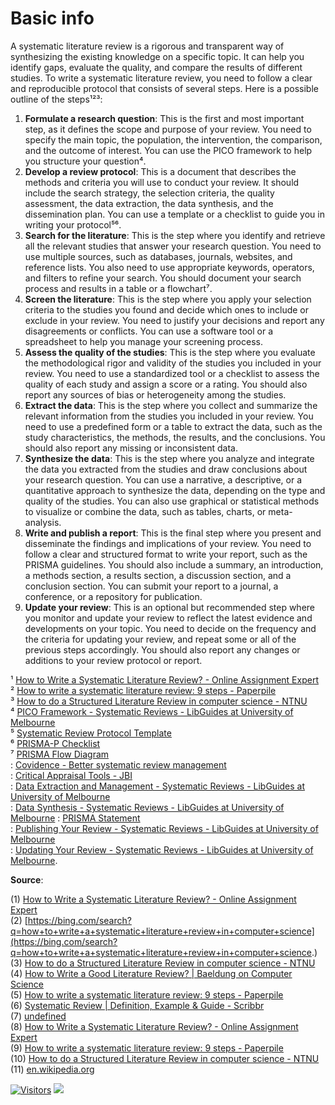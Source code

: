 # Basic info

A systematic literature review is a rigorous and transparent way of synthesizing the existing knowledge on a specific topic. It can help you identify gaps, evaluate the quality, and compare the results of different studies. To write a systematic literature review, you need to follow a clear and reproducible protocol that consists of several steps. Here is a possible outline of the steps¹²³:

1. **Formulate a research question**: This is the first and most important step, as it defines the scope and purpose of your review. You need to specify the main topic, the population, the intervention, the comparison, and the outcome of interest. You can use the PICO framework to help you structure your question⁴.
2. **Develop a review protocol**: This is a document that describes the methods and criteria you will use to conduct your review. It should include the search strategy, the selection criteria, the quality assessment, the data extraction, the data synthesis, and the dissemination plan. You can use a template or a checklist to guide you in writing your protocol⁵⁶.
3. **Search for the literature**: This is the step where you identify and retrieve all the relevant studies that answer your research question. You need to use multiple sources, such as databases, journals, websites, and reference lists. You also need to use appropriate keywords, operators, and filters to refine your search. You should document your search process and results in a table or a flowchart⁷.
4. **Screen the literature**: This is the step where you apply your selection criteria to the studies you found and decide which ones to include or exclude in your review. You need to justify your decisions and report any disagreements or conflicts. You can use a software tool or a spreadsheet to help you manage your screening process.
5. **Assess the quality of the studies**: This is the step where you evaluate the methodological rigor and validity of the studies you included in your review. You need to use a standardized tool or a checklist to assess the quality of each study and assign a score or a rating. You should also report any sources of bias or heterogeneity among the studies.
6. **Extract the data**: This is the step where you collect and summarize the relevant information from the studies you included in your review. You need to use a predefined form or a table to extract the data, such as the study characteristics, the methods, the results, and the conclusions. You should also report any missing or inconsistent data.
7. **Synthesize the data**: This is the step where you analyze and integrate the data you extracted from the studies and draw conclusions about your research question. You can use a narrative, a descriptive, or a quantitative approach to synthesize the data, depending on the type and quality of the studies. You can also use graphical or statistical methods to visualize or combine the data, such as tables, charts, or meta-analysis.
8. **Write and publish a report**: This is the final step where you present and disseminate the findings and implications of your review. You need to follow a clear and structured format to write your report, such as the PRISMA guidelines. You should also include a summary, an introduction, a methods section, a results section, a discussion section, and a conclusion section. You can submit your report to a journal, a conference, or a repository for publication.
9. **Update your review**: This is an optional but recommended step where you monitor and update your review to reflect the latest evidence and developments on your topic. You need to decide on the frequency and the criteria for updating your review, and repeat some or all of the previous steps accordingly. You should also report any changes or additions to your review protocol or report.

¹ [How to Write a Systematic Literature Review? - Online Assignment Expert](https://www.myessaymate.com/blog/how-to-write-a-systematic-literature-review) \
² [How to write a systematic literature review: 9 steps - Paperpile](https://paperpile.com/g/systematic-literature-review/) \
³ [How to do a Structured Literature Review in computer science - NTNU](https://research.idi.ntnu.no/aimasters/files/SLR\_HowTo2018.pdf) \
⁴ [PICO Framework - Systematic Reviews - LibGuides at University of Melbourne](https://unimelb.libguides.com/c.php?g=402803\&p=2740210)\
⁵ [Systematic Review Protocol Template](https://www.crd.york.ac.uk/prospero/documents/PROSPERO%20Protocol%20Template.pdf)\
⁶ [PRISMA-P Checklist](http://www.prisma-statement.org/documents/PRISMA-P-checklist.pdf)\
⁷ [PRISMA Flow Diagram](http://www.prisma-statement.org/documents/PRISMA%202009%20flow%20diagram.pdf) \
: [Covidence - Better systematic review management](https://www.covidence.org/) \
: [Critical Appraisal Tools - JBI](https://jbi.global/critical-appraisal-tools) \
: [Data Extraction and Management - Systematic Reviews - LibGuides at University of Melbourne](https://unimelb.libguides.com/c.php?g=402803\&p=2740214) \
: [Data Synthesis - Systematic Reviews - LibGuides at University of Melbourne](https://unimelb.libguides.com/c.php?g=402803\&p=2740215) : [PRISMA Statement](http://www.prisma-statement.org/) \
: [Publishing Your Review - Systematic Reviews - LibGuides at University of Melbourne](https://unimelb.libguides.com/c.php?g=402803\&p=2740217) \
: [Updating Your Review - Systematic Reviews - LibGuides at University of Melbourne](https://unimelb.libguides.com/c.php?g=402803\&p=2740218).

**Source**:

(1) [How to Write a Systematic Literature Review? - Online Assignment Expert](https://www.myessaymate.com/blog/how-to-write-a-systematic-literature-review) \
(2) [https://bing.com/search?q=how+to+write+a+systematic+literature+review+in+computer+science](https://bing.com/search?q=how+to+write+a+systematic+literature+review+in+computer+science.) (3) [How to do a Structured Literature Review in computer science - NTNU](https://research.idi.ntnu.no/aimasters/files/SLR\_HowTo2018.pdf) \
(4) [How to Write a Good Literature Review? | Baeldung on Computer Science](https://www.baeldung.com/cs/research-literature-review) \
(5) [How to write a systematic literature review: 9 steps - Paperpile](https://paperpile.com/g/systematic-literature-review/) \
(6) [Systematic Review | Definition, Example & Guide - Scribbr](https://www.scribbr.com/methodology/systematic-review) \
(7) [undefined](https://cgspace.cgiar.org/bitstream/handle/10568/114124/CGIAR%20Methodology%20for%20Systematic\_June%202021%20\(1\).pdf?sequence=1) \
(8) [How to Write a Systematic Literature Review? - Online Assignment Expert](https://www.myessaymate.com/blog/how-to-write-a-systematic-literature-review) \
(9) [How to write a systematic literature review: 9 steps - Paperpile](https://paperpile.com/g/systematic-literature-review/) \
(10) [How to do a Structured Literature Review in computer science - NTNU](https://research.idi.ntnu.no/aimasters/files/SLR\_HowTo2018.pdf) \
(11) [en.wikipedia.org](https://en.wikipedia.org/wiki/Systematic\_review)

[![Visitors](https://api.visitorbadge.io/api/visitors?path=https%3A%2F%2Fgithub.com%2Fdrshahizan\&labelColor=%23697689\&countColor=%23555555\&style=plastic)](https://visitorbadge.io/status?path=https%3A%2F%2Fgithub.com%2Fdrshahizan) ![](https://hit.yhype.me/github/profile?user\_id=81284918)
